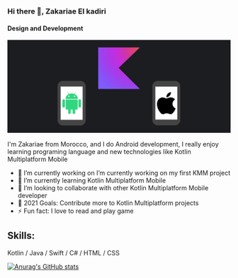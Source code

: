### Hi there 👋, Zakariae El kadiri
#### Design and Development

![Design and Development](https://raw.githubusercontent.com/rawaha-coder/rawaha-coder/main/img/multiplatform.png)

I'm Zakariae from Morocco, and I do Android development, I really enjoy learning programing language and new technologies like Kotlin Multiplatform Mobile

- 🔭 I’m currently working on I’m currently working on my first KMM project 
- 🌱 I’m currently learning Kotlin Multiplatform Mobile
- 👯 I’m looking to collaborate with other Kotlin Multiplatform Mobile developer
- 🥅 2021 Goals: Contribute more to Kotlin Multiplatform projects
- ⚡ Fun fact: I love to read and play game

## Skills: 

Kotlin / Java / Swift / C# / HTML / CSS

[![Anurag's GitHub stats](https://github-readme-stats.vercel.app/api?username=rawaha-coder)](https://github.com/anuraghazra/github-readme-stats)

